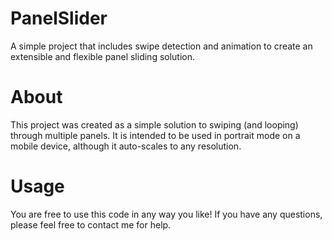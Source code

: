 # PanelSlider
A simple project that includes swipe detection and animation to create an extensible and flexible panel sliding solution.

# About
This project was created as a simple solution to swiping (and looping) through multiple panels. It is intended to be used in portrait mode on a mobile device, although it auto-scales to any resolution.

# Usage
You are free to use this code in any way you like! If you have any questions, please feel free to contact me for help.
